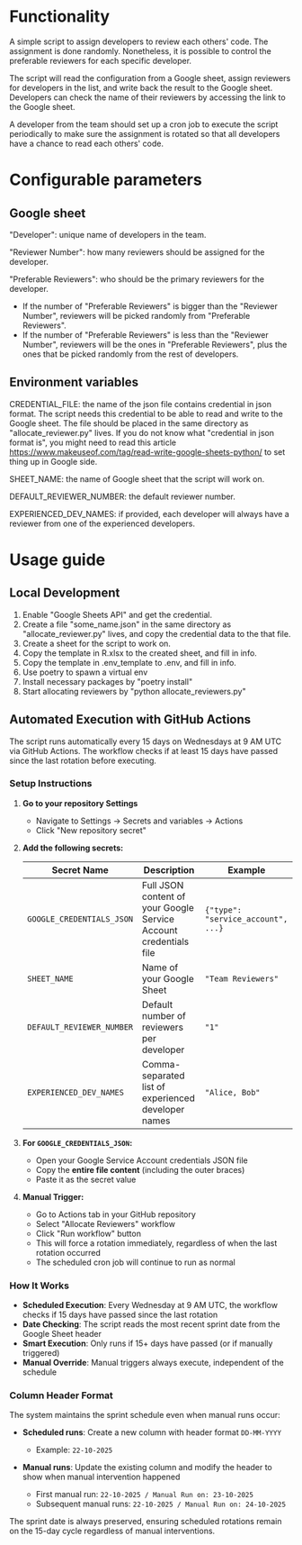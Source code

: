 # Functionality
A simple script to assign developers to review each others' code. The assignment is done randomly.
Nonetheless, it is possible to control the preferable reviewers for each specific developer.

The script will read the configuration from a Google sheet, assign reviewers for developers in the list,
and write back the result to the Google sheet. Developers can check the name of their reviewers by accessing 
the link to the Google sheet.

A developer from the team should set up a cron job to execute the script periodically to make sure the assignment is 
rotated so that all developers have a chance to read each others' code.

# Configurable parameters

## Google sheet
"Developer": unique name of developers in the team.

"Reviewer Number": how many reviewers should be assigned for the developer.

"Preferable Reviewers": who should be the primary reviewers for the developer.
- If the number of "Preferable Reviewers" is bigger than the "Reviewer Number", reviewers will be picked randomly from 
"Preferable Reviewers".
- If the number of "Preferable Reviewers" is less than the "Reviewer Number", reviewers will be the ones in 
"Preferable Reviewers", plus the ones that be picked randomly from the rest of developers.

## Environment variables
CREDENTIAL_FILE: the name of the json file contains credential in json format. The script needs this credential to be 
able to read and write to the Google sheet. The file should be placed in the same directory as "allocate_reviewer.py" 
lives. If you do not know what "credential in json format is", you might need to read this article 
https://www.makeuseof.com/tag/read-write-google-sheets-python/ to set thing up in Google side.

SHEET_NAME: the name of Google sheet that the script will work on.

DEFAULT_REVIEWER_NUMBER: the default reviewer number.

EXPERIENCED_DEV_NAMES: if provided, each developer will always have a reviewer from one of the experienced developers. 


# Usage guide

## Local Development
1. Enable "Google Sheets API" and get the credential.
2. Create a file "some_name.json" in the same directory as "allocate_reviewer.py" lives, and copy the credential data 
to the that file.
3. Create a sheet for the script to work on.
4. Copy the template in R.xlsx to the created sheet, and fill in info.
5. Copy the template in .env_template to .env, and fill in info.
6. Use poetry to spawn a virtual env 
7. Install necessary packages by "poetry install"  
8. Start allocating reviewers by "python allocate_reviewers.py"  

## Automated Execution with GitHub Actions

The script runs automatically every 15 days on Wednesdays at 9 AM UTC via GitHub Actions. The workflow checks if at least 15 days have passed since the last rotation before executing.

### Setup Instructions

1. **Go to your repository Settings**
   - Navigate to Settings → Secrets and variables → Actions
   - Click "New repository secret"

2. **Add the following secrets:**

   | Secret Name | Description | Example |
   |-------------|-------------|---------|
   | `GOOGLE_CREDENTIALS_JSON` | Full JSON content of your Google Service Account credentials file | `{"type": "service_account", ...}` |
   | `SHEET_NAME` | Name of your Google Sheet | `"Team Reviewers"` |
   | `DEFAULT_REVIEWER_NUMBER` | Default number of reviewers per developer | `"1"` |
   | `EXPERIENCED_DEV_NAMES` | Comma-separated list of experienced developer names | `"Alice, Bob"` |

3. **For `GOOGLE_CREDENTIALS_JSON`:**
   - Open your Google Service Account credentials JSON file
   - Copy the **entire file content** (including the outer braces)
   - Paste it as the secret value

4. **Manual Trigger:**
   - Go to Actions tab in your GitHub repository
   - Select "Allocate Reviewers" workflow
   - Click "Run workflow" button
   - This will force a rotation immediately, regardless of when the last rotation occurred
   - The scheduled cron job will continue to run as normal

### How It Works

- **Scheduled Execution**: Every Wednesday at 9 AM UTC, the workflow checks if 15 days have passed since the last rotation
- **Date Checking**: The script reads the most recent sprint date from the Google Sheet header
- **Smart Execution**: Only runs if 15+ days have passed (or if manually triggered)
- **Manual Override**: Manual triggers always execute, independent of the schedule

### Column Header Format

The system maintains the sprint schedule even when manual runs occur:

- **Scheduled runs**: Create a new column with header format `DD-MM-YYYY`
  - Example: `22-10-2025`

- **Manual runs**: Update the existing column and modify the header to show when manual intervention happened
  - First manual run: `22-10-2025 / Manual Run on: 23-10-2025`
  - Subsequent manual runs: `22-10-2025 / Manual Run on: 24-10-2025`
  
The sprint date is always preserved, ensuring scheduled rotations remain on the 15-day cycle regardless of manual interventions.
